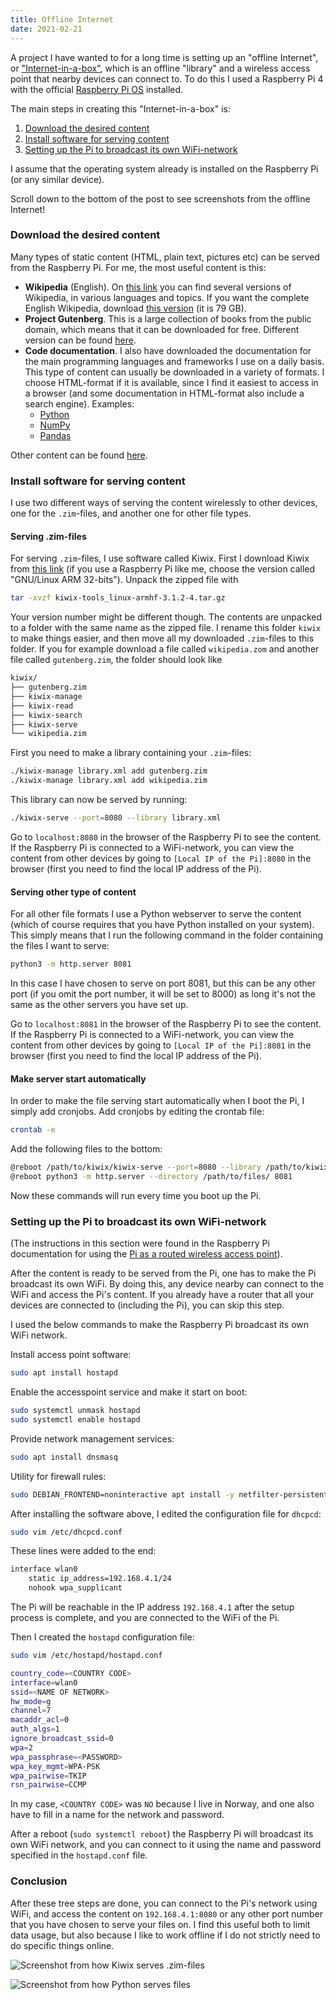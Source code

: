 ```yaml
---
title: Offline Internet
date: 2021-02-21
---
```


A project I have wanted to for a long time is setting up an "offline Internet",
or ["Internet-in-a-box"](https://en.wikipedia.org/wiki/Internet-in-a-Box),
which is an offline "library" and a wireless access point that nearby devices
can connect to. To do this I used a Raspberry Pi 4 with the official [Raspberry
Pi OS](https://www.raspberrypi.org/software/operating-systems/) installed.

The main steps in creating this "Internet-in-a-box" is:

1. [Download the desired content](posts/20210221-offline-internet/index.html#download-the-desired-content)
2. [Install software for serving content](posts/20210221-offline-internet/index.html#install-software-for-serving-content)
3. [Setting up the Pi to broadcast its own
   WiFi-network](posts/20210221-offline-internet/index.html#setting-up-the-pi-to-broadcast-its-own-wifi-network)

I assume that the operating system already is installed on the Raspberry Pi (or
any similar device).

Scroll down to the bottom of the post to see screenshots from the offline
Internet!

### Download the desired content

Many types of static content (HTML, plain text, pictures etc) can be served
from the Raspberry Pi. For me, the most useful content is this:

- **Wikipedia** (English). On [this
  link](https://download.kiwix.org/zim/wikipedia/) you can find several
  versions of Wikipedia, in various languages and topics. If you want the
  complete English Wikipedia, download [this
  version](https://download.kiwix.org/zim/wikipedia/wikipedia_en_all_maxi_2020-12.zim)
  (it is 79 GB).
- **Project Gutenberg**. This is a large collection of books from the public
  domain, which means that it can be downloaded for free. Different version can
  be found [here](https://download.kiwix.org/zim/gutenberg/).
- **Code documentation**. I also have downloaded the documentation for the main
  programming languages and frameworks I use on a daily basis. This type of
  content can usually be downloaded in a variety of formats. I choose
  HTML-format if it is available, since I find it easiest to access in a
  browser (and some documentation in HTML-format also include a search engine).
  Examples:
    - [Python](https://docs.python.org/3/)
    - [NumPy](https://numpy.org/doc/)
    - [Pandas](https://pandas.pydata.org/docs/)

Other content can be found [here](https://download.kiwix.org/zim/).

### Install software for serving content

I use two different ways of serving the content wirelessly to other devices,
one for the `.zim`-files, and another one for other file types.

#### Serving .zim-files

For serving `.zim`-files, I use software called Kiwix. First I download Kiwix
from [this link](https://www.kiwix.org/en/downloads/kiwix-serve/) (if you use a
Raspberry Pi like me, choose the version called "GNU/Linux ARM 32-bits").
Unpack the zipped file with

```sh
tar -xvzf kiwix-tools_linux-armhf-3.1.2-4.tar.gz
```

Your version number might be different though. The contents are unpacked to a
folder with the same name as the zipped file. I rename this folder `kiwix` to
make things easier, and then move all my downloaded `.zim`-files to this
folder. If you for example download a file called `wikipedia.zom` and another
file called `gutenberg.zim`, the folder should look like

```sh
kiwix/
├── gutenberg.zim
├── kiwix-manage
├── kiwix-read
├── kiwix-search
├── kiwix-serve
└── wikipedia.zim
```

First you need to make a library containing your `.zim`-files:

```sh
./kiwix-manage library.xml add gutenberg.zim
./kiwix-manage library.xml add wikipedia.zim
```

This library can now be served by running:

```sh
./kiwix-serve --port=8080 --library library.xml 
```

Go to `localhost:8080` in the browser of the Raspberry Pi to see the content.
If the Raspberry Pi is connected to a WiFi-network, you can view the content
from other devices by going to `[Local IP of the Pi]:8080` in the browser
(first you need to find the local IP address of the Pi).

#### Serving other type of content

For all other file formats I use a Python webserver to serve the content (which
of course requires that you have Python installed on your system). This simply
means that I run the following command in the folder containing the files I
want to serve:

```sh
python3 -m http.server 8081
```

In this case I have chosen to serve on port 8081, but this can be any other
port (if you omit the port number, it will be set to 8000) as long it's not the
same as the other servers you have set up.

Go to `localhost:8081` in the browser of the Raspberry Pi to see the content.
If the Raspberry Pi is connected to a WiFi-network, you can view the content
from other devices by going to `[Local IP of the Pi]:8081` in the browser
(first you need to find the local IP address of the Pi).

#### Make server start automatically

In order to make the file serving start automatically when I boot the Pi, I
simply add cronjobs. Add cronjobs by editing the crontab file:

```sh
crontab -e
```

Add the following files to the bottom:

```sh
@reboot /path/to/kiwix/kiwix-serve --port=8080 --library /path/to/kiwix/library.xml
@reboot python3 -m http.server --directory /path/to/files/ 8081
```

Now these commands will run every time you boot up the Pi.


### Setting up the Pi to broadcast its own WiFi-network

(The instructions in this section were found in the Raspberry Pi documentation
for using the [Pi as a routed wireless access
point](https://www.raspberrypi.org/documentation/configuration/wireless/access-point-routed.md)).

After the content is ready to be served from the Pi, one has to make the Pi
broadcast its own WiFi. By doing this, any device nearby can connect to the
WiFi and access the Pi's content. If you already have a router that all your
devices are connected to (including the Pi), you can skip this step.

I used the below commands to make the Raspberry Pi broadcast its own WiFi
network.

Install access point software:
```sh
sudo apt install hostapd
```
Enable the accesspoint service and make it start on boot:
```sh
sudo systemctl unmask hostapd
sudo systemctl enable hostapd
```
Provide network management services:
```sh
sudo apt install dnsmasq
```
Utility for firewall rules:
```sh
sudo DEBIAN_FRONTEND=noninteractive apt install -y netfilter-persistent iptables-persistent
```

After installing the software above, I edited the configuration file for
`dhcpcd`:

```sh
sudo vim /etc/dhcpcd.conf
```

These  lines were added to the end:

```sh
interface wlan0
    static ip_address=192.168.4.1/24
    nohook wpa_supplicant
```

The Pi will be reachable in the IP address `192.168.4.1` after the setup
process is complete, and you are connected to the WiFi of the Pi.

Then I created the `hostapd` configuration file:

```sh
sudo vim /etc/hostapd/hostapd.conf
```

```sh
country_code=<COUNTRY CODE>
interface=wlan0
ssid=<NAME OF NETWORK>
hw_mode=g
channel=7
macaddr_acl=0
auth_algs=1
ignore_broadcast_ssid=0
wpa=2
wpa_passphrase=<PASSWORD>
wpa_key_mgmt=WPA-PSK
wpa_pairwise=TKIP
rsn_pairwise=CCMP
```

In my case, `<COUNTRY CODE>` was `NO` because I live in Norway, and one also have
to fill in a name for the network and password.

After a reboot (`sudo systemctl reboot`) the Raspberry Pi will broadcast its
own WiFi network, and you can connect to it using the name and password
specified in the `hostapd.conf` file.


### Conclusion

After these tree steps are done, you can connect to the Pi's network using
WiFi, and access the content on `192.168.4.1:8080` or any other port number
that you have chosen to serve your files on. I find this useful both to limit
data usage, but also because I like to work offline if I do not strictly need
to do specific things online.

![Screenshot from how Kiwix serves .zim-files ](posts/20210221-offline-internet/01.png)

![Screenshot from how Python serves files ](posts/20210221-offline-internet/02.png)
